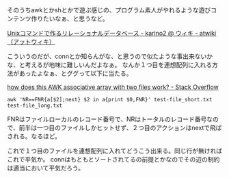 そのうちawkとかshとかで遊ぶ感じの、プログラム素人がやれるような遊びコンテンツ作りたいなぁ、と思うなど。

[Unixコマンドで作るリレーショナルデータベース - karino2 @ ウィキ - atwiki（アットウィキ）](https://w.atwiki.jp/karino2/pages/42.html)

こういうのだが、connとか知らんがな、と思うので似たような事出来ないかな、と考えるが地味に難しいんだよなぁ。
なんか１つ目を連想配列に入れる方法があったよなぁ、とググって以下に当たる。

[how does this AWK associative array with two files work? - Stack Overflow](https://stackoverflow.com/questions/23230848/how-does-this-awk-associative-array-with-two-files-work)

```
awk 'NR==FNR{a[$2];next} $2 in a{print $0,FNR}' test-file_short.txt test-file_long.txt 
```

FNRはファイルローカルのレコード番号で、NRはトータルのレコード番号なので、前半は一つ目のファイルしかヒットせず、２つ目のアクションはnextで飛ばされる。なるほど。

これで１つ目のファイルを連想配列に入れてどうこう出来る。同じ行が無ければこれで平気か。
connはもともとソートされてるの前提とかなのでその辺の制約は適当において平気だろう。